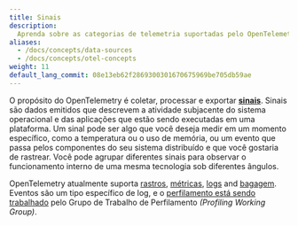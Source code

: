 ```yaml
---
title: Sinais
description:
  Aprenda sobre as categorias de telemetria suportadas pelo OpenTelemetry
aliases:
  - /docs/concepts/data-sources
  - /docs/concepts/otel-concepts
weight: 11
default_lang_commit: 08e13eb62f2869300301670675969be705db59ae
---
```


O propósito do OpenTelemetry é coletar, processar e exportar **[sinais][]**.
Sinais são dados emitidos que descrevem a atividade subjacente do sistema
operacional e das aplicações que estão sendo executadas em uma plataforma. Um
sinal pode ser algo que você deseja medir em um momento específico, como a
temperatura ou o uso de memória, ou um evento que passa pelos componentes do seu
sistema distribuído e que você gostaria de rastrear. Você pode agrupar
diferentes sinais para observar o funcionamento interno de uma mesma tecnologia
sob diferentes ângulos.

OpenTelemetry atualmente suporta [rastros](/docs/concepts/signals/traces),
[métricas](/docs/concepts/signals/metrics), [logs](/docs/concepts/signals/logs)
and [bagagem](/docs/concepts/signals/baggage). Eventos são um tipo específico de
log, e o
[perfilamento está sendo trabalhado](https://github.com/open-telemetry/oteps/blob/main/text/profiles/0212-profiling-vision.md)
pelo Grupo de Trabalho de Perfilamento _(Profiling Working Group)_.

[sinais]: /docs/specs/otel/glossary/#signals
